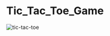 # Tic_Tac_Toe_Game
![tic-tac-toe](https://github.com/Vivek2003verma/Tic_Tac_Toe_Game/assets/174029819/0009b1bb-0db2-46a0-8571-71e144634773)
